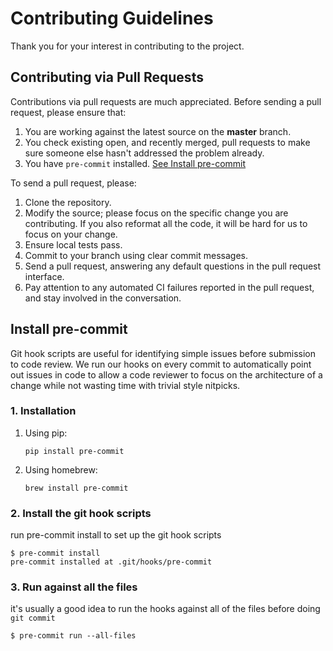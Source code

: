 # Contributing Guidelines

Thank you for your interest in contributing to the project.

## Contributing via Pull Requests
Contributions via pull requests are much appreciated. Before sending a pull request, please ensure that:

1. You are working against the latest source on the **master** branch.
1. You check existing open, and recently merged, pull requests to make sure someone else hasn't addressed the problem already.
1. You have `pre-commit` installed. [See Install pre-commit](#install-pre-commit)

To send a pull request, please:

1. Clone the repository.
2. Modify the source; please focus on the specific change you are contributing. If you also reformat all the code, it will be hard for us to focus on your change.
3. Ensure local tests pass.
4. Commit to your branch using clear commit messages.
5. Send a pull request, answering any default questions in the pull request interface.
6. Pay attention to any automated CI failures reported in the pull request, and stay involved in the conversation.

## Install pre-commit

Git hook scripts are useful for identifying simple issues before submission to code review. We run our hooks on every commit to automatically point out issues in code to allow a code reviewer to focus on the architecture of a change while not wasting time with trivial style nitpicks.

### 1. Installation
1. Using pip:

   `pip install pre-commit`

1. Using homebrew:

   `brew install pre-commit`

### 2. Install the git hook scripts

run pre-commit install to set up the git hook scripts

```
$ pre-commit install
pre-commit installed at .git/hooks/pre-commit
```

### 3. Run against all the files

it's usually a good idea to run the hooks against all of the files before doing `git commit`

`$ pre-commit run --all-files`
